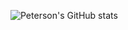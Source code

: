 ![Peterson's GitHub stats](https://github-readme-stats.vercel.app/api?username=drpetersonfernandes&show_icons=true&count_private=true&theme=dark)
